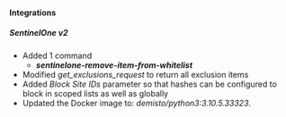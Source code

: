 
#### Integrations
##### SentinelOne v2
- Added 1 command
  - ***sentinelone-remove-item-from-whitelist***
- Modified *get_exclusions_request* to return all exclusion items
- Added *Block Site IDs* parameter so that hashes can be configured to block in scoped lists as well as globally
- Updated the Docker image to: *demisto/python3:3.10.5.33323*.
